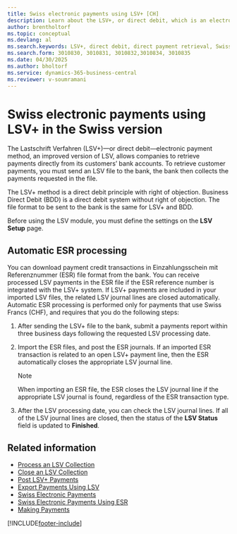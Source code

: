 ```yaml
---
title: Swiss electronic payments using LSV+ [CH]
description: Learn about the LSV+, or direct debit, which is an electronic payment method that permits companies to retrieve payments directly from their customers' bank accounts.
author: brentholtorf
ms.topic: conceptual
ms.devlang: al
ms.search.keywords: LSV+, direct debit, direct payment retrieval, Swiss version
ms.search.form: 3010830, 3010831, 3010832,3010834, 3010835
ms.date: 04/30/2025
ms.author: bholtorf
ms.service: dynamics-365-business-central
ms.reviewer: v-soumramani
---
```


# Swiss electronic payments using LSV+ in the Swiss version

The Lastschrift Verfahren (LSV+)—or direct debit—electronic payment method, an improved version of LSV, allows companies to retrieve payments directly from its customers’ bank accounts. To retrieve customer payments, you must send an LSV file to the bank, the bank then collects the payments requested in the file.  

The LSV+ method is a direct debit principle with right of objection. Business Direct Debit (BDD) is a direct debit system without right of objection. The file format to be sent to the bank is the same for LSV+ and BDD.  

Before using the LSV module, you must define the settings on the **LSV Setup** page.

## Automatic ESR processing

You can download payment credit transactions in Einzahlungsschein mit Referenznummer (ESR) file format from the bank. You can receive processed LSV payments in the ESR file if the ESR reference number is integrated with the LSV+ system. If LSV+ payments are included in your imported LSV files, the related LSV journal lines are closed automatically. Automatic ESR processing is performed only for payments that use Swiss Francs (CHF), and requires that you do the following steps:  

1. After sending the LSV+ file to the bank, submit a payments report within three business days following the requested LSV processing date.  

1. Import the ESR files, and post the ESR journals. If an imported ESR transaction is related to an open LSV+ payment line, then the ESR automatically closes the appropriate LSV journal line.  

    > [!NOTE]  
    > When importing an ESR file, the ESR closes the LSV journal line if the appropriate LSV journal is found, regardless of the ESR transaction type.  

1. After the LSV processing date, you can check the LSV journal lines. If all of the LSV journal lines are closed, then the status of the **LSV Status** field is updated to  **Finished**.  

## Related information

- [Process an LSV Collection](how-to-process-an-lsv-collection.md)
- [Close an LSV Collection](how-to-close-an-lsv-collection.md)
- [Post LSV+ Payments](how-to-post-lsv-payments.md)
- [Export Payments Using LSV](how-to-export-payments-using-lsv.md)
- [Swiss Electronic Payments](swiss-electronic-payments.md)
- [Swiss Electronic Payments Using ESR](swiss-electronic-payments-using-esr.md)
- [Making Payments](../../payables-make-payments.md)

[!INCLUDE[footer-include](../../includes/footer-banner.md)]
